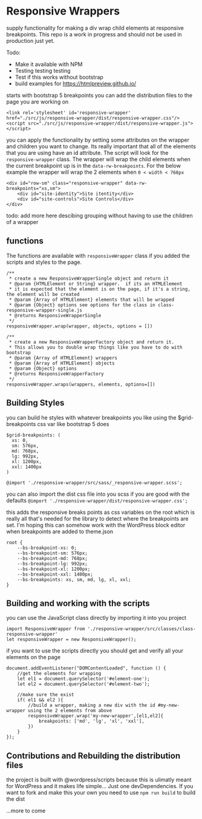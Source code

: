 # Responsive Wrappers
supply functionality for making a div wrap child elements at responsive breakpoints. 
This repo is a work in progress and should not be used in production just yet.

Todo:
* Make it available with NPM
* Testing testing testing
* Test if this works without bootstrap
* build examples for https://htmlpreview.github.io/

starts with bootstrap 5 breakpoints
you can  add the distribution files to the page you are working on 

```
<link rel='stylesheet' id='responsive-wrapper' href="./src/js/responsive-wrapper/dist/responsive-wrapper.css"/>
<script src="./src/js/responsive-wrapper/dist/responsive-wrapper.js"></script>
```

you can apply the functionality by setting some attributes on the wrapper and children you want to change.  Its really important that all of the elements that you are using have an id attribute.  The script will look for the `responsive-wrapper` class.  The wrapper will wrap the child elements when the current breakpoint up is in the `data-rw-breakpoints`.  For the below example the wrapper will wrap the 2 elements when `0 < width < 768px`

```
<div id="row-sm" class="responsive-wrapper" data-rw-breakpoints="xs,sm">
    <div id="site-identity">Site itentity</div>
    <div id="site-controls">Site Controls</div>
</div>
```

todo: add more here descibing grouping without having to use the children of a wrapper

## functions

The functions are available with `responsiveWrapper` class if you added the scripts and styles to the page.

```
/**
 * create a new ResponsiveWrapperSingle object and return it
 * @param {HTMLElement or String} wrapper.  if its an HTMLElement 
 * it is expected that the element is on the page, if it's a string, the element will be created
 * @param {Array of HTMLElement} elements that will be wrapped
 * @param {Object} options see options for the class in class-responsive-wrapper-single.js
 * @returns ResponsiveWrapperSingle
 */
responsiveWrapper.wrap(wrapper, objects, options = [])
```

```
/**
 * create a new ResponsiveWrapperFactory object and return it.  
 * This allows you to double wrap things like you have to do with bootstrap
 * @param {Array of HTMLElement} wrappers 
 * @param {Array of HTMLElement} objects 
 * @param {Object} options 
 * @returns ResponsiveWrapperFactory
 */
responsiveWrapper.wraps(wrappers, elements, options=[])
```

## Building Styles
you can build he styles with whatever breakpoints you like using the $grid-breakpoints css var like bootstrap 5 does

```
$grid-breakpoints: (
  xs: 0,
  sm: 576px,
  md: 768px,
  lg: 992px,
  xl: 1200px,
  xxl: 1400px
)

@import './responsive-wrapper/src/sass/_responsive-wrapper.scss';
```

you can also import the dist css file into you scss if you are good with the defaults
`@import './responsive-wrapper/dist/responsive-wrapper.css';`

this adds the responsive breaks points as css variables on the root which is really all that's needed for the library to detect where the breakpoints are set.  I'm hoping this can somehow work with the WordPress block editor when breakpoints are added to theme.json

```
root {
    --bs-breakpoint-xs: 0;
    --bs-breakpoint-sm: 576px;
    --bs-breakpoint-md: 768px;
    --bs-breakpoint-lg: 992px;
    --bs-breakpoint-xl: 1200px;
    --bs-breakpoint-xxl: 1400px;
    --bs-breakpoints: xs, sm, md, lg, xl, xxl;
}
```

## Building and working with the scripts

you can use the JavaScript class directly by importing it into you project
```
import ResponsiveWrapper from './responsive-wrapper/src/classes/class-responsive-wrapper'
let responsiveWrapper = new ResponsiveWrapper();
```

if you want to use the scripts directly you should get and verify all your elements on the page

```
document.addEventListener("DOMContentLoaded", function () {
    //get the elements for wrapping
    let el1 = document.querySelector('#element-one');
    let el2 = document.querySelector('#element-two');

    //make sure the exist
    if( el1 && el2 ){
        //build a wrapper, making a new div with the id #my-new-wrapper using the 2 elements from above
        responsiveWrapper.wrap('my-new-wrapper',[el1,el2]{
            breakpoints: ['md', 'lg', 'xl', 'xxl'],
        })
    }
});
```

## Contributions and Rebuilding the distribution files
the project is built with @wordpress/scripts because this is ulimatly meant for WordPress and it makes life simple...  Just one devDependencies.  If you want to fork and make this your own you need to use `npm run build` to build the dist


...more to come